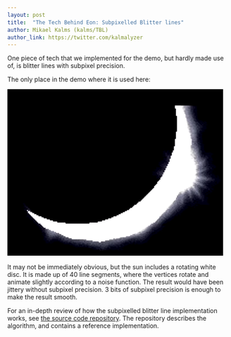 ```yaml
---
layout: post
title:  "The Tech Behind Eon: Subpixelled Blitter lines"
author: Mikael Kalms (kalms/TBL)
author_link: https://twitter.com/kalmalyzer
---
```


One piece of tech that we implemented for the demo, but hardly made use of, is blitter lines with subpixel precision.

The only place in the demo where it is used here:

![solar-eclipse](/assets/solar-eclipse.png)

It may not be immediately obvious, but the sun includes a rotating white disc.
It is made up of 40 line segments, where the vertices rotate and animate slightly according to a noise function.
The result would have been jittery without subpixel precision. 3 bits of subpixel precision is enough to make the result smooth.

For an in-depth review of how the subpixelled blitter line implementation works, see [the source code repository](https://github.com/Kalmalyzer/subpixel-blitter-line).
The repository describes the algorithm, and contains a reference implementation.
